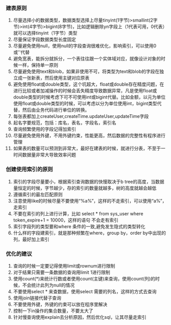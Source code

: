 ### 建表原则

1. 尽量选择小的数据类型，数据类型选择上尽量tinyint(1字节)>smallint(2字节)>int(4字节)>bigint(8字节)，比如逻辑删除yn字段上（1代表可用，0代表）就可以选择tinyint（1字节）类型
2. 尽量保证字段数据类型长度固定
3. 尽量避免使用null，使用null的字段查询很难优化，影响索引，可以使用0或''代替
4. 避免宽表，能拆分就拆分，一个表往往跟一个实体域对应，就像设计对象的时候一样，保持单一原则
5. 尽量避免使用text和blob，如果非使用不可，将类型为text和blob的字段在独立成一张新表，然后使用主键对应原表
6. 避免使用float或double类型，这个坑超大，float或double存在精度问题，在进行比较或者加减操作的时候会丢失精度导致数据异常，凡是使用float或double类型的时候考虑下可不可使用int或bigint代替。比如金额，以元为单位使用float或double类型的时候，可以考虑以分为单位使用int，bigint类型代替，然后由业务代码进行单位的转换。
7. 每张表都加上createUser,createTime.updateUser,updateTime字段
8. 起名字要规范，包括：库名，表名，字段名，索引名
9. 查询频繁使用的字段记得加索引
10. 尽量避免使用外键，不用外键约束，性能更高，然后数据的完整性有程序进行管理
11. 如果表的数量可以预测到非常大，最好在建表的时候，就进行分表，不至于一时间数据量非常大导致效率问题



### 创建使用索引的原则

1. 索引的字段尽量要小，根据索引查询数据的快慢取决于b tree的高度，当数据量恒定的时候，字节越少，存的索引的数量就越多，树的高度就越会越低
2. 遵循索引的最左匹配原则
3. 注意使用like的时候尽量不要使用“%a%”，这样的不走索引，可以使用“a%”，走索引
4. 不要在索引的列上进行计算，比如 select * from sys_user where token_expire+1 = 10000，这样的语句 不会走有索引
5. 索引字段列的类型要和where 条件的一致,避免发生隐式的类型转化
6. 什么样的字段建索引，就是那种频繁在where，group by，order by中出现的列，最好加上索引



### 优化的建议

1. 查询的时候一定要记得使用limit或rownum进行限制
2. 对于结果只需要一条数据的查询用limit 1进行限制
3. 使用count(*)来统计行数或者使用count(主键)来查询，使用count(列)的时候，不会统计此列为null的情况
4. 不要使用select * 来查数据，使用select 需要的列名，这样的方式去查询
5. 使用join链接代替子查询
6. 不要使用外键，外键的约束可以放在程序里解决
7. 控制一下in操作的集合数量，不要太大了
8. 针对慢查询使用explain去分析原因，然后优化sql，让其尽量走索引

